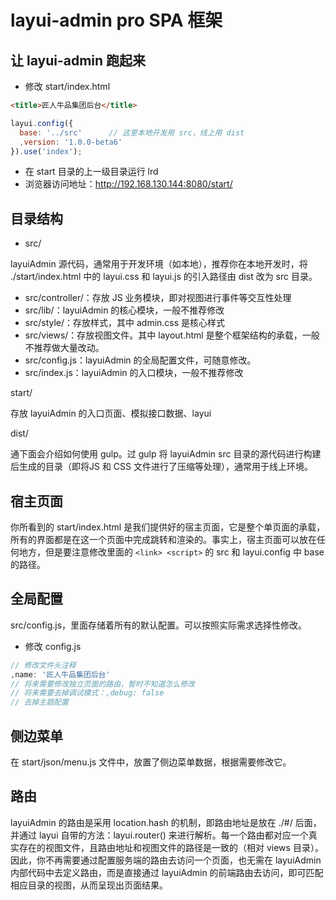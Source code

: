 # layui-admin pro SPA 框架

## 让 layui-admin 跑起来

- 修改 start/index.html
```html
<title>匠人牛品集团后台</title>
```

```javascript
layui.config({
  base: '../src'      // 这里本地开发用 src，线上用 dist
  ,version: '1.0.0-beta6'
}).use('index');

```

- 在 start 目录的上一级目录运行 lrd
- 浏览器访问地址：http://192.168.130.144:8080/start/

## 目录结构

- src/

layuiAdmin 源代码，通常用于开发环境（如本地），推荐你在本地开发时，将 ./start/index.html 中的 layui.css 和 layui.js 的引入路径由 dist 改为 src 目录。

  - src/controller/：存放 JS 业务模块，即对视图进行事件等交互性处理
  - src/lib/：layuiAdmin 的核心模块，一般不推荐修改
  - src/style/：存放样式，其中 admin.css 是核心样式
  - src/views/：存放视图文件。其中 layout.html 是整个框架结构的承载，一般不推荐做大量改动。
  - src/config.js：layuiAdmin 的全局配置文件，可随意修改。
  - src/index.js：layuiAdmin 的入口模块，一般不推荐修改

start/

存放 layuiAdmin 的入口页面、模拟接口数据、layui

dist/

通下面会介绍如何使用 gulp。过 gulp 将 layuiAdmin src 目录的源代码进行构建后生成的目录（即将JS 和 CSS 文件进行了压缩等处理），通常用于线上环境。

## 宿主页面

你所看到的 start/index.html 是我们提供好的宿主页面，它是整个单页面的承载，所有的界面都是在这一个页面中完成跳转和渲染的。事实上，宿主页面可以放在任何地方，但是要注意修改里面的 `<link> <script>` 的 src 和 layui.config 中 base 的路径。

## 全局配置

src/config.js，里面存储着所有的默认配置。可以按照实际需求选择性修改。

- 修改 config.js
```javascript
// 修改文件头注释
,name: '匠人牛品集团后台'
// 将来需要修改独立页面的路由，暂时不知道怎么修改
// 将来需要去掉调试模式：,debug: false
// 去掉主题配置
```

## 侧边菜单

在 start/json/menu.js 文件中，放置了侧边菜单数据，根据需要修改它。

## 路由

layuiAdmin 的路由是采用 location.hash 的机制，即路由地址是放在 ./#/ 后面，并通过 layui 自带的方法：layui.router() 来进行解析。每一个路由都对应一个真实存在的视图文件，且路由地址和视图文件的路径是一致的（相对 views 目录）。因此，你不再需要通过配置服务端的路由去访问一个页面，也无需在 layuiAdmin 内部代码中去定义路由，而是直接通过 layuiAdmin 的前端路由去访问，即可匹配相应目录的视图，从而呈现出页面结果。
